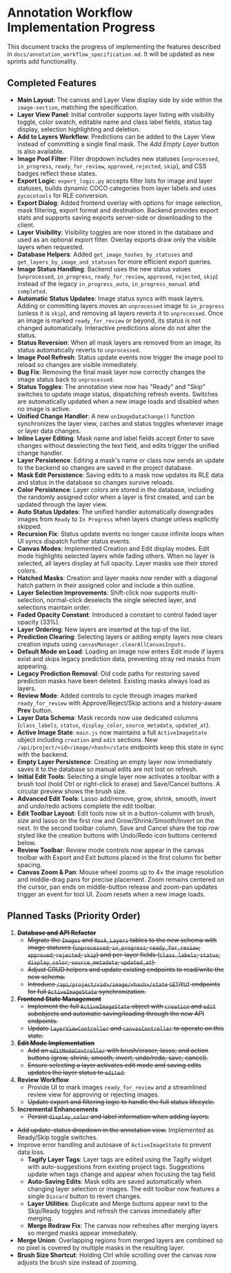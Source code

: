 # Annotation Workflow Implementation Progress

This document tracks the progress of implementing the features described in
`docs/annotation_workflow_specification.md`.
It will be updated as new sprints add functionality.

## Completed Features

- **Main Layout**: The canvas and Layer View display side by side within the
  `image-section`, matching the specification.
- **Layer View Panel**: Initial controller supports layer listing with
  visibility toggle, color swatch, editable name and class label fields, status
  tag display, selection highlighting and deletion.
- **Add to Layers Workflow**: Predictions can be added to the Layer View instead
  of committing a single final mask. The _Add Empty Layer_ button is also
  available.
- **Image Pool Filter**: Filter dropdown includes new statuses
  (`unprocessed`, `in_progress`, `ready_for_review`, `approved`, `rejected`,
  `skip`), and CSS badges reflect these states.
- **Export Logic**: `export_logic.py` accepts filter lists for image and layer
  statuses, builds dynamic COCO categories from layer labels and uses
  `pycocotools` for RLE conversion.
- **Export Dialog**: Added frontend overlay with options for image selection,
  mask filtering, export format and destination. Backend provides export stats
  and supports saving exports server-side or downloading to the client.
- **Layer Visibility**: Visibility toggles are now stored in the database and
  used as an optional export filter. Overlay exports draw only the visible
  layers when requested.
- **Database Helpers**: Added `get_image_hashes_by_statuses` and
  `get_layers_by_image_and_statuses` for more efficient export queries.
- **Image Status Handling**: Backend uses the new status values
  (`unprocessed`, `in_progress`, `ready_for_review`, `approved`, `rejected`, `skip`)
  instead of the legacy `in_progress_auto`, `in_progress_manual` and `completed`.
- **Automatic Status Updates**: Image status syncs with mask layers. Adding or
  committing layers moves an `unprocessed` image to `in_progress` (unless it is `skip`), and removing all layers reverts it to `unprocessed`. Once an image is marked `ready_for_review` or beyond, its status is not changed automatically. Interactive predictions alone do not alter the status.
- **Status Reversion**: When all mask layers are removed from an image, its status automatically
  reverts to `unprocessed`.
- **Image Pool Refresh**: Status update events now trigger the image pool to reload so changes are visible immediately.
- **Bug Fix**: Removing the final mask layer now correctly changes the image status back to `unprocessed`.
- **Status Toggles**: The annotation view now has "Ready" and "Skip" switches to update image status, dispatching refresh events. Switches are automatically updated when a new image loads and disabled when no image is active.
- **Unified Change Handler**: A new `onImageDataChange()` function synchronizes the layer view, caches and status toggles whenever image or layer data changes.
- **Inline Layer Editing**: Mask name and label fields accept Enter to save changes without deselecting the text field, and edits trigger the unified change handler.
- **Layer Persistence**: Editing a mask's name or class now sends an update to the backend so changes are saved in the project database.
- **Mask Edit Persistence**: Saving edits to a mask now updates its RLE data and status in the database so changes survive reloads.
- **Color Persistence**: Layer colors are stored in the database, including the randomly assigned color when a layer is first created, and can be updated through the layer view.
- **Auto Status Updates**: The unified handler automatically downgrades images from `Ready` to `In Progress` when layers change unless explicitly skipped.
- **Recursion Fix**: Status update events no longer cause infinite loops when UI syncs dispatch further status events.
- **Canvas Modes**: Implemented Creation and Edit display modes. Edit mode highlights selected layers while fading others. When no layer is selected, all layers display at full opacity. Layer masks use their stored colors.
- **Hatched Masks**: Creation and layer masks now render with a diagonal hatch pattern in their assigned color and include a thin outline.
- **Layer Selection Improvements**: Shift-click now supports multi-selection, normal-click deselects the single selected layer, and selections maintain order.
- **Faded Opacity Constant**: Introduced a constant to control faded layer opacity (33%).
- **Layer Ordering**: New layers are inserted at the top of the list.
- **Prediction Clearing**: Selecting layers or adding empty layers now clears creation inputs using `canvasManager.clearAllCanvasInputs`.
- **Default Mode on Load**: Loading an image now enters Edit mode if layers exist and skips legacy prediction data, preventing stray red masks from appearing.
- **Legacy Prediction Removal**: Old code paths for restoring saved prediction masks have been deleted. Existing masks always load as layers.
- **Review Mode**: Added controls to cycle through images marked `ready_for_review` with Approve/Reject/Skip actions and a history-aware **Prev** button.
- **Layer Data Schema**: Mask records now use dedicated columns (`class_labels`, `status`, `display_color`, `source_metadata`, `updated_at`).
- **Active Image State**: `main.js` now maintains a full `ActiveImageState` object including `creation` and `edit` sections. New `/api/project/<id>/image/<hash>/state` endpoints keep this state in sync with the backend.
- **Empty Layer Persistence**: Creating an empty layer now immediately saves it to the database so manual edits are not lost on refresh.
- **Initial Edit Tools**: Selecting a single layer now activates a toolbar with
  a brush tool (hold Ctrl or right-click to erase) and Save/Cancel buttons. A
  circular preview shows the brush size.
- **Advanced Edit Tools**: Lasso add/remove, grow, shrink, smooth, invert and
  undo/redo actions complete the edit toolbar.
- **Edit Toolbar Layout**: Edit tools now sit in a button-column with brush,
  size and lasso on the first row and Grow/Shrink/Smooth/Invert on the next.
  In the second toolbar column, Save and Cancel share the top row styled like
  the creation buttons with Undo/Redo icon buttons centered below.
- **Review Toolbar**: Review mode controls now appear in the canvas toolbar
  with Export and Exit buttons placed in the first column for better spacing.
- **Canvas Zoom & Pan**: Mouse wheel zooms up to 4× the image resolution and middle-drag pans for precise placement. Zoom remains centered on the cursor, pan ends on middle-button release and zoom-pan updates trigger an event for tool UI. Zoom resets when a new image loads.

## Planned Tasks (Priority Order)

1. ~~**Database and API Refactor**~~
   - ~~Migrate the `Images` and `Mask_Layers` tables to the new schema with image
    statuses (`unprocessed`, `in_progress`, `ready_for_review`, `approved`,
     `rejected`, `skip`) and per-layer fields (`class_labels`, `status`,
     `display_color`, `source_metadata`, `updated_at`).~~
   - ~~Adjust CRUD helpers and update existing endpoints to read/write the new
     schema.~~
   - ~~Introduce `/api/project/<id>/image/<hash>/state` `GET`/`PUT` endpoints for
     full `ActiveImageState` synchronization.~~
2. ~~**Frontend State Management**~~
   - ~~Implement the full `ActiveImageState` object with `creation` and `edit`
     subobjects and automatic saving/loading through the new API endpoints.~~
   - ~~Update `layerViewController` and `canvasController` to operate on this state.~~
3. ~~**Edit Mode Implementation**~~
   - ~~Add an `editModeController` with brush/eraser, lasso, and action buttons
     (grow, shrink, smooth, invert, undo/redo, save, cancel).~~
   - ~~Ensure selecting a layer activates edit mode and saving edits updates the
     layer status to `edited`.~~
4. **Review Workflow**
   - Provide UI to mark images `ready_for_review` and a streamlined review view
     for approving or rejecting images.
   - ~~Update export and filtering logic to handle the full status lifecycle.~~
5. **Incremental Enhancements**
   - ~~Persist `display_color` and label information when adding layers.~~
- ~~Add update-status dropdown in the annotation view.~~ Implemented as Ready/Skip toggle switches.
- Improve error handling and autosave of `ActiveImageState` to prevent data
    loss.
  - **Tagify Layer Tags**: Layer tags are edited using the Tagify widget with
    auto-suggestions from existing project tags. Suggestions update when tags
    change and appear when focusing the tag field.
  - **Auto-Saving Edits**: Mask edits are saved automatically when changing
    layer selection or images. The edit toolbar now features a single
    `Discard` button to revert changes.
  - **Layer Utilities**: Duplicate and Merge buttons appear next to the Skip/Ready toggles and refresh the canvas immediately after merging.
  - **Merge Redraw Fix**: The canvas now refreshes after merging layers so merged masks appear immediately.
- **Merge Union**: Overlapping regions from merged layers are combined so no pixel is covered by multiple masks in the resulting layer.
- **Brush Size Shortcut**: Holding Ctrl while scrolling over the canvas now adjusts the brush size instead of zooming.

